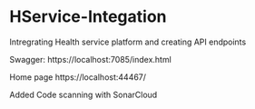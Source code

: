# HService-Integation
Intregrating Health service platform and creating API endpoints

Swagger:
https://localhost:7085/index.html

Home page
https://localhost:44467/

Added Code scanning with SonarCloud
